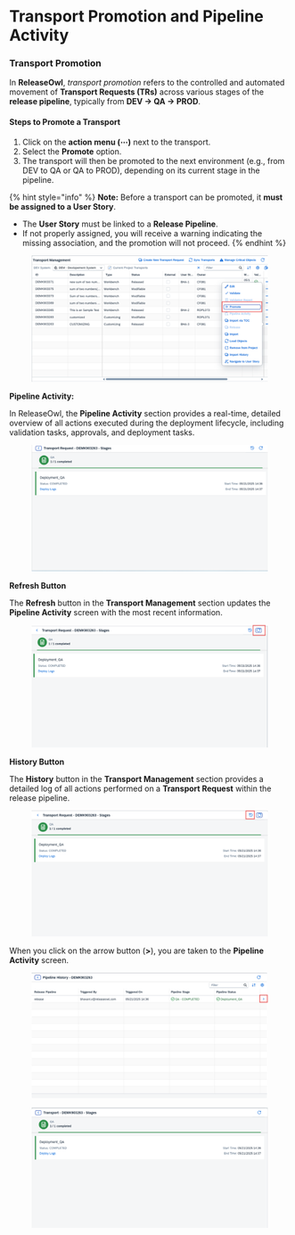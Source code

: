 # Transport Promotion and Pipeline Activity

### Transport Promotion

In **ReleaseOwl**, _transport promotion_ refers to the controlled and automated movement of **Transport Requests (TRs)** across various stages of the **release pipeline**, typically from **DEV → QA → PROD**.

#### **Steps to Promote a Transport**

1. Click on the **action menu (⋯)** next to the transport.
2. Select the **Promote** option.
3. The transport will then be promoted to the next environment (e.g., from DEV to QA or QA to PROD), depending on its current stage in the pipeline.

{% hint style="info" %}
**Note:**  Before a transport can be promoted, it **must be assigned to a User Story**.

* The **User Story** must be linked to a **Release Pipeline**.
* If not properly assigned, you will receive a warning indicating the missing association, and the promotion will not proceed.
{% endhint %}

<figure><img src="../../.gitbook/assets/image (1) (1) (1) (1) (1) (1) (1) (1) (1) (1) (1) (1) (1) (1) (1) (1) (1) (1) (1) (1) (1) (1) (1) (1) (1) (1) (1) (1) (1) (1) (1) (1).png" alt=""><figcaption></figcaption></figure>

**Pipeline Activity:**

In ReleaseOwl, the **Pipeline Activity** section provides a real-time, detailed overview of all actions executed during the deployment lifecycle, including validation tasks, approvals, and deployment tasks.

<figure><img src="../../.gitbook/assets/image (2) (1) (1) (1) (1) (1) (1) (1) (1) (1) (1) (1) (1) (1) (1) (1) (1) (1) (1) (1) (1) (1) (1) (1) (1) (1) (1) (1) (1).png" alt=""><figcaption></figcaption></figure>

**Refresh Button**

The **Refresh** button in the **Transport Management** section updates the **Pipeline Activity** screen with the most recent information.

<figure><img src="../../.gitbook/assets/image (3) (1) (1) (1) (1) (1) (1) (1) (1) (1) (1) (1) (1) (1) (1) (1) (1) (1) (1) (1) (1) (1) (1).png" alt=""><figcaption></figcaption></figure>

**History Button**

The **History** button in the **Transport Management** section provides a detailed log of all actions performed on a **Transport Request** within the release pipeline.

<figure><img src="../../.gitbook/assets/image (4) (1) (1) (1) (1) (1) (1) (1) (1) (1) (1) (1) (1) (1) (1) (1) (1) (1) (1) (1) (1).png" alt=""><figcaption></figcaption></figure>

When you click on the arrow button (**>**), you are taken to the **Pipeline Activity** screen.

<figure><img src="../../.gitbook/assets/image (6) (1) (1) (1) (1) (1) (1) (1) (1) (1) (1) (1) (1) (1) (1) (1) (1).png" alt=""><figcaption></figcaption></figure>

<figure><img src="../../.gitbook/assets/image (7) (1) (1) (1) (1) (1) (1) (1) (1) (1) (1) (1) (1) (1) (1) (1).png" alt=""><figcaption></figcaption></figure>
